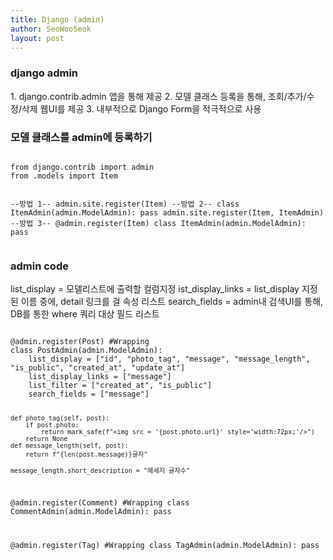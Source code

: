 ```yaml
---
title: Django (admin)
author: SeoWooSeok
layout: post
---
```

<h3> django admin </h3>
1. django.contrib.admin 앱을 통해 제공
2. 모델 클래스 등록을 통해, 조회/추가/수정/삭제 웹UI를 제공
3. 내부적으로 Django Form을 적극적으로 사용

<h3> 모델 클래스를 admin에 등록하기 </h3>
<pre><code>
from django.contrib import admin 
from .models import Item

--방법 1--
admin.site.register(Item)
--방법 2--
class ItemAdmin(admin.ModelAdmin):
    pass
admin.site.register(Item, ItemAdmin)
--방법 3--
@admin.register(Item)
class ItemAdmin(admin.ModelAdmin):
    pass
</code></pre>

<h3> admin code </h3>
list_display = 모델리스트에 출력할 컬럼지정
ist_display_links = list_display 지정된 이름 중에, detail 링크를 걸 속성 리스트
search_fields = admin내 검색UI를 통해, DB를 통한 where 쿼리 대상 필드 리스트
<pre><code>
@admin.register(Post) #Wrapping
class PostAdmin(admin.ModelAdmin):
    list_display = ["id", "photo_tag", "message", "message_length", "is_public", "created_at", "update_at"]
    list_display_links = ["message"]
    list_filter = ["created_at", "is_public"]
    search_fields = ["message"]

    def photo_tag(self, post):
        if post.photo:
            return mark_safe(f"<img src = '{post.photo.url}' style='width:72px;'/>")
        return None
    def message_length(self, post):
        return f"{len(post.message)}글자"

    message_length.short_description = "메세지 글자수"

@admin.register(Comment) #Wrapping
class CommentAdmin(admin.ModelAdmin):
    pass

@admin.register(Tag) #Wrapping
class TagAdmin(admin.ModelAdmin):
    pass
</code></pre>




